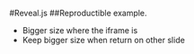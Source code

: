 #Reveal.js
##Reproductible example.

- Bigger size where the iframe is
- Keep bigger size when return on other slide
